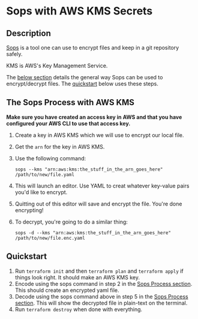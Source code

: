 # Sops with AWS KMS Secrets

## Description

[Sops](https://github.com/mozilla/sops) is a tool one can use to encrypt files and keep in a git repository safely.

KMS is AWS's Key Management Service.

The [below section](#the-sops-process-with-aws-kms) details the general way Sops can be used to encrypt/decrypt files.  The [quickstart](#quickstart) below uses these steps.

## The Sops Process with AWS KMS

**Make sure you have created an access key in AWS and that you have configured your AWS CLI to use that access key.**

1. Create a key in AWS KMS which we will use to encrypt our local file.
2. Get the `arn` for the key in AWS KMS.
3. Use the following command:

    ```shell
    sops --kms "arn:aws:kms:the_stuff_in_the_arn_goes_here" /path/to/new/file.yaml
    ```

4. This will launch an editor.  Use YAML to creat whatever key-value pairs you'd like to encrypt.
5. Quitting out of this editor will save and encrypt the file.  You're done encrypting!
6. To decrypt, you're going to do a similar thing:

    ```shell
    sops -d --kms "arn:aws:kms:the_stuff_in_the_arn_goes_here" /path/to/new/file.enc.yaml
    ```

## Quickstart

1. Run `terraform init` and then `terraform plan` and `terraform apply` if things look right.  It should make an AWS KMS key.
2. Encode using the sops command in step 2 in the [Sops Process section](#the-sops-process-with-aws-kms).  This should create an encrypted yaml file.
3. Decode using the sops command above in step 5 in the [Sops Process section](#the-sops-process-with-aws-kms).  This will show the decrypted file in plain-text on the terminal.
4. Run `terraform destroy` when done with everything.
